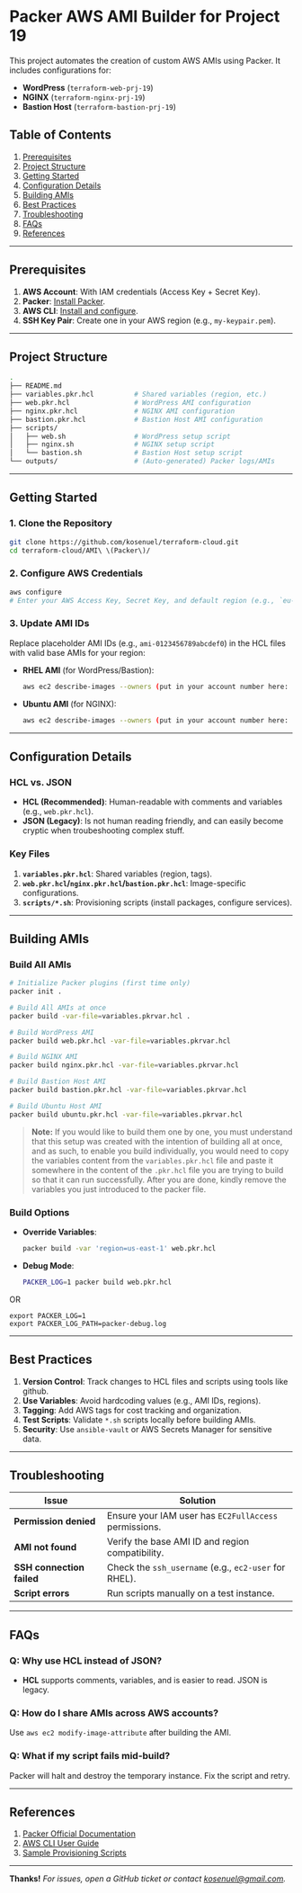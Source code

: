 # Packer AWS AMI Builder for Project 19

This project automates the creation of custom AWS AMIs using Packer. It includes configurations for:
- **WordPress** (`terraform-web-prj-19`)
- **NGINX** (`terraform-nginx-prj-19`)
- **Bastion Host** (`terraform-bastion-prj-19`)

## Table of Contents
1. [Prerequisites](#prerequisites)
2. [Project Structure](#project-structure)
3. [Getting Started](#getting-started)
4. [Configuration Details](#configuration-details)
5. [Building AMIs](#building-amis)
6. [Best Practices](#best-practices)
7. [Troubleshooting](#troubleshooting)
8. [FAQs](#faqs)
9. [References](#references)

---

## Prerequisites
1. **AWS Account**: With IAM credentials (Access Key + Secret Key).
2. **Packer**: [Install Packer](https://developer.hashicorp.com/packer/downloads).
3. **AWS CLI**: [Install and configure](https://docs.aws.amazon.com/cli/latest/userguide/cli-chap-configure.html).
4. **SSH Key Pair**: Create one in your AWS region (e.g., `my-keypair.pem`).

---

## Project Structure
```bash
.
├── README.md
├── variables.pkr.hcl          # Shared variables (region, etc.)
├── web.pkr.hcl                # WordPress AMI configuration
├── nginx.pkr.hcl              # NGINX AMI configuration
├── bastion.pkr.hcl            # Bastion Host AMI configuration
├── scripts/
│   ├── web.sh                 # WordPress setup script
│   ├── nginx.sh               # NGINX setup script
│   └── bastion.sh             # Bastion Host setup script
└── outputs/                   # (Auto-generated) Packer logs/AMIs
```

---

## Getting Started
### 1. Clone the Repository

```bash
git clone https://github.com/kosenuel/terraform-cloud.git
cd terraform-cloud/AMI\ \(Packer\)/
```

### 2. Configure AWS Credentials
```bash
aws configure
# Enter your AWS Access Key, Secret Key, and default region (e.g., `eu-west-2`)
```

### 3. Update AMI IDs
Replace placeholder AMI IDs (e.g., `ami-0123456789abcdef0`) in the HCL files with valid base AMIs for your region:
- **RHEL AMI** (for WordPress/Bastion):
  ```bash
  aws ec2 describe-images --owners (put in your account number here: '033221328123') --filters "Name=name,Values=RHEL-*" --query 'Images[*].[ImageId,Name]' --output table --region eu-west-2
  ```
- **Ubuntu AMI** (for NGINX):
  ```bash
  aws ec2 describe-images --owners (put in your account number here: '033221328123') --filters "Name=name,Values=ubuntu/images/hvm-ssd/ubuntu-focal-20.04-amd64-server-*" --query 'Images[*].[ImageId,Name]' --output table --region eu-west-2
  ```

---

## Configuration Details
### HCL vs. JSON
- **HCL (Recommended)**: Human-readable with comments and variables (e.g., `web.pkr.hcl`).
- **JSON (Legacy)**: Is not human reading friendly, and can easily become cryptic when troubeshooting complex stuff. 

### Key Files
1. **`variables.pkr.hcl`**: Shared variables (region, tags).
2. **`web.pkr.hcl`/`nginx.pkr.hcl`/`bastion.pkr.hcl`**: Image-specific configurations.
3. **`scripts/*.sh`**: Provisioning scripts (install packages, configure services).

---

## Building AMIs
### Build All AMIs
```bash
# Initialize Packer plugins (first time only)
packer init .

# Build All AMIs at once
packer build -var-file=variables.pkrvar.hcl .

# Build WordPress AMI
packer build web.pkr.hcl -var-file=variables.pkrvar.hcl

# Build NGINX AMI
packer build nginx.pkr.hcl -var-file=variables.pkrvar.hcl

# Build Bastion Host AMI
packer build bastion.pkr.hcl -var-file=variables.pkrvar.hcl

# Build Ubuntu Host AMI
packer build ubuntu.pkr.hcl -var-file=variables.pkrvar.hcl
```

> **Note:** If you would like to build them one by one, you must understand that this setup was created with the intention of building all at once, and as such, to enable you build individually, you would need to copy the variables content from the `variables.pkr.hcl` file and paste it somewhere in the content of the `.pkr.hcl` file you are trying to build so that it can run successfully.
> After you are done, kindly remove the variables you just introduced to the packer file.

### Build Options
- **Override Variables**:
  ```bash
  packer build -var 'region=us-east-1' web.pkr.hcl
  ```
- **Debug Mode**:
  ```bash
  PACKER_LOG=1 packer build web.pkr.hcl
  ```
OR
```
export PACKER_LOG=1
export PACKER_LOG_PATH=packer-debug.log
```


---

## Best Practices
1. **Version Control**: Track changes to HCL files and scripts using tools like github.
2. **Use Variables**: Avoid hardcoding values (e.g., AMI IDs, regions).
3. **Tagging**: Add AWS tags for cost tracking and organization.
4. **Test Scripts**: Validate `*.sh` scripts locally before building AMIs.
5. **Security**: Use `ansible-vault` or AWS Secrets Manager for sensitive data.

---

## Troubleshooting
| Issue | Solution |
|-------|----------|
| **Permission denied** | Ensure your IAM user has `EC2FullAccess` permissions. |
| **AMI not found** | Verify the base AMI ID and region compatibility. |
| **SSH connection failed** | Check the `ssh_username` (e.g., `ec2-user` for RHEL). |
| **Script errors** | Run scripts manually on a test instance. |

---

## FAQs
### Q: Why use HCL instead of JSON?
- **HCL** supports comments, variables, and is easier to read. JSON is legacy.

### Q: How do I share AMIs across AWS accounts?
Use `aws ec2 modify-image-attribute` after building the AMI.

### Q: What if my script fails mid-build?
Packer will halt and destroy the temporary instance. Fix the script and retry.

---

## References
1. [Packer Official Documentation](https://developer.hashicorp.com/packer)
2. [AWS CLI User Guide](https://docs.aws.amazon.com/cli/latest/userguide/)
3. [Sample Provisioning Scripts](https://github.com/orgs/community/discussions/26139)

---

**Thanks!** 
*For issues, open a GitHub ticket or contact [kosenuel@gmail.com](mailto:kosenuel@gmail.com).*

